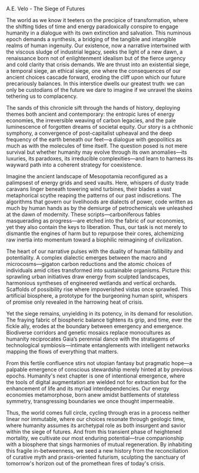 A.E. Velo - The Siege of Futures

The world as we know it teeters on the precipice of transformation, where the shifting tides of time and energy paradoxically conspire to engage humanity in a dialogue with its own extinction and salvation. This numinous epoch demands a synthesis, a bridging of the tangible and intangible realms of human ingenuity. Our existence, now a narrative intertwined with the viscous sludge of industrial legacy, seeks the light of a new dawn, a renaissance born not of enlightenment idealism but of the fierce urgency and cold clarity that crisis demands. We are thrust into an existential siege, a temporal siege, an ethical siege, one where the consequences of our ancient choices cascade forward, eroding the cliff upon which our future precariously balances. In this interstice dwells our greatest truth: we can only be custodians of the future we dare to imagine if we unravel the skeins tethering us to complacency.

The sands of this chronicle sift through the hands of history, deploying themes both ancient and contemporary: the entropic lures of energy economies, the irreversible weaving of carbon legacies, and the pale luminescence of forgotten dreams of societal equity. Our story is a chthonic symphony, a convergence of post-capitalist upheaval and the deep frequency of the earth beneath our feet—a dialogue with geopolitics as much as with the molecules of time itself. The question posed is not mere survival but whether humanity may evolve through its own anomalies—its luxuries, its paradoxes, its irreducible complexities—and learn to harness its wayward path into a coherent strategy for coexistence.

Imagine the ancient landscape of Mesopotamia reconfigured as a palimpsest of energy grids and seed vaults. Here, whispers of dusty trade caravans linger beneath towering wind turbines, their blades a vast metaphorical scythe reaping the patterns of our past indiscretions. The algorithms that govern our livelihoods are dialects of power, code written as much by human hands as by the demiurge of petrochemicals we unleashed at the dawn of modernity. These scripts—carboniferous fables masquerading as progress—are etched into the fabric of our economies, yet they also contain the keys to liberation. Thus, our task is not merely to dismantle the engines of harm but to repurpose their cores, alchemizing raw inertia into momentum toward a biophilic reimagining of civilization.

The heart of our narrative pulses with the duality of human fallibility and potentiality. A complex dialectic emerges between the macro and microcosms—gigaton carbon reductions and the atomic choices of individuals amid cities transformed into sustainable organisms. Picture this: sprawling urban initiatives draw energy from sculpted landscapes, harmonious syntheses of engineered wetlands and vertical orchards. Scaffolds of possibility rise where impoverished vistas once sprawled. This artificial biosphere, a prototype for the burgeoning human spirit, whispers of promise only revealed in the harrowing heat of crisis. 

Yet the siege remains, unyielding in its potency, in its demand for resolution. The fraying fabric of biospheric balance tightens its grip, and time, ever the fickle ally, erodes at the boundary between emergency and emergence. Biodiverse corridors and genetic mosaics replace monocultures as humanity reciprocates Gaia’s perennial dance with the stratagems of technological symbiosis—intimate entanglements with intelligent networks mapping the flows of everything that matters.

From this fertile confluence stirs not utopian fantasy but pragmatic hope—a palpable emergence of conscious stewardship merely hinted at by previous epochs. Humanity's next chapter is one of intentional emergence, where the tools of digital augmentation are wielded not for extraction but for the enhancement of life and its myriad interdependencies. Our energy economies metamorphose, born anew amidst battlements of stateless symmetry, transgressing boundaries we once thought impermeable.

Thus, the world comes full circle, cycling through eras in a process neither linear nor immutable, where our choices resonate through geologic time, where humanity assumes its archetypal role as both insurgent and savior within the siege of futures. And from this transient phase of heightened mortality, we cultivate our most enduring potential—true companionship with a biosphere that sings harmonies of mutual regeneration. By inhabiting this fragile in-betweenness, we seed a new history from the reconciliation of curative myth and praxis-oriented futurism, sculpting the sanctuary of tomorrow's horizon out of the promethean fires of today's crisis.